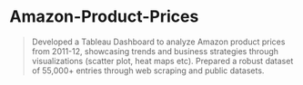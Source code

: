 # Amazon-Product-Prices

>Developed a Tableau Dashboard to analyze Amazon product prices from 2011-12, showcasing
trends and business strategies through visualizations (scatter plot, heat maps etc).
>Prepared a robust dataset of 55,000+ entries through web scraping and public datasets.
